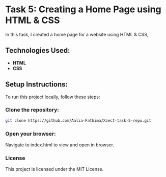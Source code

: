 # Task 5: Creating a Home Page using HTML & CSS
In this task, I created a home page for a website using HTML & CSS,

## Technologies Used:

- **HTML** <br>
- **CSS** <br>

## Setup Instructions:

To run this project locally, follow these steps:

### Clone the repository:

```sh
git clone https://github.com/Aalia-Fathima/Xzect-task-5-repo.git
```

### Open your browser:
Navigate to index.html to view and open in browser.

### License
This project is licensed under the MIT License.
